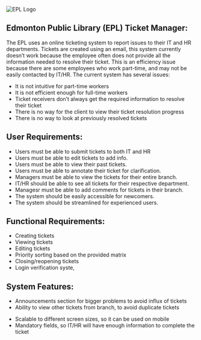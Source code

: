 ![EPL Logo](https://d34rompce3lx70.cloudfront.net/wp-content/uploads/sites/18/2015/11/DesktopLogo_190x105.png?v=1485363292148536324014853632403)
## __Edmonton Public Library (EPL) Ticket Manager__:

The EPL uses an online ticketing system to report issues to their IT and HR departments. Tickets are created using an email, this system currently doesn’t work because the employee often does not provide all the information needed to resolve their ticket. This is an efficiency issue because there are some employees who work part-time, and may not be easily contacted by IT/HR. The current system has several issues: 
  - It is not intuitive for part-time workers 
  - It is not efficient enough for full-time workers 
  - Ticket receivers don’t always get the required information to resolve their ticket
  - There is no way for the client to view their ticket resolution progress 
  - There is no way to look at previously resolved tickets


## __User Requirements__:

* Users must be able to submit tickets to both IT and HR
* Users must be able to edit tickets to add info.
* Users must be able to view their past tickets.
* Users must be able to annotate their ticket for clarification.
* Managers must be able to view the tickets for their entire branch.
* IT/HR should be able to see all tickets for their respective department.
* Managesr must be able to add comments for tickets in their branch.
* The system should be easily accessible for newcomers.
* The system should be streamlined for experienced users.


## __Functional Requirements__:

- Creating tickets
- Viewing tickets 
- Editing tickets
- Priority sorting based on the provided matrix
- Closing/reopening tickets
- Login verification syste,

## __System Features__:

* Announcements section for bigger problems to avoid influx of tickets
* Ability to view other tickets from branch, to avoid duplicate tickets
- Scalable to different screen sizes, so it can be used on mobile
- Mandatory fields, so IT/HR will have enough information to complete the ticket


